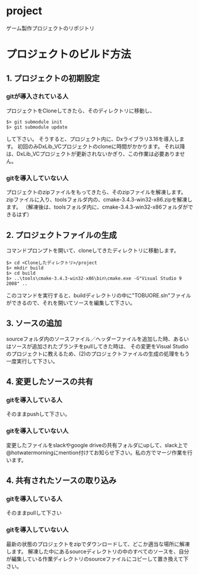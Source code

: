 # project
ゲーム製作プロジェクトのリポジトリ

# プロジェクトのビルド方法

## 1. プロジェクトの初期設定

### gitが導入されている人

プロジェクトをCloneしてきたら、そのディレクトリに移動し、

```
$> git submodule init
$> git submodule update
```
して下さい。
そうすると、プロジェクト内に、Dxライブラリ3.16を導入します。
初回のみDxLib_VCプロジェクトのcloneに時間がかかります。
それ以降は、DxLib_VCプロジェクトが更新されないかぎり、この作業は必要ありません。

### gitを導入していない人

プロジェクトのzipファイルをもってきたら、そのzipファイルを解凍します。
zipファイルに入り、toolsフォルダ内の、cmake-3.4.3-win32-x86.zipを解凍します。
（解凍後は、toolsフォルダ内に、cmake-3.4.3-win32-x86フォルダができるはず）

## 2. プロジェクトファイルの生成

コマンドプロンプトを開いて、cloneしてきたディレクトリに移動します。

```
$> cd <Cloneしたディレクトリ>/project
$> mkdir build
$> cd build
$> ..\tools\cmake-3.4.3-win32-x86\bin\cmake.exe -G"Visual Studio 9 2008" ..
```
このコマンドを実行すると、buildディレクトリの中に"TOBUORE.sln"ファイルができるので、それを開いてソースを編集して下さい。

## 3. ソースの追加
sourceフォルダ内のソースファイル／ヘッダーファイルを追加した時、あるいはソースが追加されたブランチをpullしてきた時は、
その変更をVisual Studioのプロジェクトに教えるため、(2)のプロジェクトファイルの生成の処理をもう一度実行して下さい。

## 4. 変更したソースの共有

### gitを導入している人

そのままpushして下さい。

### gitを導入していない人

変更したファイルをslackやgoogle driveの共有フォルダにupして、slack上で@hotwatermorningにmention付けてお知らせ下さい。私の方でマージ作業を行います。

## 4. 共有されたソースの取り込み

### gitを導入している人

そのままpullして下さい

### gitを導入していない人

最新の状態のプロジェクトをzipでダウンロードして、どこか適当な場所に解凍します。
解凍した中にあるsourceディレクトリの中のすべてのソースを、自分が編集している作業ディレクトリのsourceファイルにコピーして置き換えて下さい。

